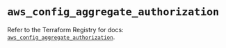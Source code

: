# `aws_config_aggregate_authorization`

Refer to the Terraform Registry for docs: [`aws_config_aggregate_authorization`](https://registry.terraform.io/providers/hashicorp/aws/5.46.0/docs/resources/config_aggregate_authorization).
